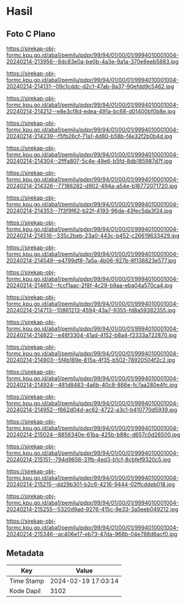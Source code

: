 # Hasil

## Foto C Plano

https://sirekap-obj-formc.kpu.go.id/aba1/pemilu/pdpr/99/94/01/00/01/9994010001004-20240214-213956--8dc83e0a-be0b-4a3e-9a1a-370e8eeb5883.jpg

https://sirekap-obj-formc.kpu.go.id/aba1/pemilu/pdpr/99/94/01/00/01/9994010001004-20240214-214131--09c1cddc-d2c1-47ab-9a37-90efdd9c5462.jpg

https://sirekap-obj-formc.kpu.go.id/aba1/pemilu/pdpr/99/94/01/00/01/9994010001004-20240214-214212--e8e3cf8d-edea-491a-bc68-d01400bf0b8e.jpg

https://sirekap-obj-formc.kpu.go.id/aba1/pemilu/pdpr/99/94/01/00/01/9994010001004-20240214-214239--f5fb26cf-71a1-4d80-b58b-f4e32f2b0b4d.jpg

https://sirekap-obj-formc.kpu.go.id/aba1/pemilu/pdpr/99/94/01/00/01/9994010001004-20240214-214304--2fffa807-5c4e-49e6-b5fd-8db185987d7f.jpg

https://sirekap-obj-formc.kpu.go.id/aba1/pemilu/pdpr/99/94/01/00/01/9994010001004-20240214-214326--77186282-d902-494a-a54e-b16772071720.jpg

https://sirekap-obj-formc.kpu.go.id/aba1/pemilu/pdpr/99/94/01/00/01/9994010001004-20240214-214353--7f3f9f62-b22f-4193-96da-43fec5da3f24.jpg

https://sirekap-obj-formc.kpu.go.id/aba1/pemilu/pdpr/99/94/01/00/01/9994010001004-20240214-214516--335c2beb-23a0-443c-b452-c26619633429.jpg

https://sirekap-obj-formc.kpu.go.id/aba1/pemilu/pdpr/99/94/01/00/01/9994010001004-20240214-214549--e4799df8-7a5a-4b06-927b-8f138823e577.jpg

https://sirekap-obj-formc.kpu.go.id/aba1/pemilu/pdpr/99/94/01/00/01/9994010001004-20240214-214652--fccf1aac-2f8f-4c29-b9aa-eba04a570ca4.jpg

https://sirekap-obj-formc.kpu.go.id/aba1/pemilu/pdpr/99/94/01/00/01/9994010001004-20240214-214713--10861213-4594-43a7-9355-fd8a59382355.jpg

https://sirekap-obj-formc.kpu.go.id/aba1/pemilu/pdpr/99/94/01/00/01/9994010001004-20240214-214822--e46f3304-41ad-4152-b8a4-f2333a722870.jpg

https://sirekap-obj-formc.kpu.go.id/aba1/pemilu/pdpr/99/94/01/00/01/9994010001004-20240214-214903--5f4b189e-815a-4f35-b502-78920504f2c2.jpg

https://sirekap-obj-formc.kpu.go.id/aba1/pemilu/pdpr/99/94/01/00/01/9994010001004-20240214-214924--481d8483-4a6b-40c8-866e-fc7aa280e4fc.jpg

https://sirekap-obj-formc.kpu.go.id/aba1/pemilu/pdpr/99/94/01/00/01/9994010001004-20240214-214952--f662d04d-ac62-4722-a3c1-b410770d5939.jpg

https://sirekap-obj-formc.kpu.go.id/aba1/pemilu/pdpr/99/94/01/00/01/9994010001004-20240214-215024--8856340e-61ba-425b-b88c-d657c0d26500.jpg

https://sirekap-obj-formc.kpu.go.id/aba1/pemilu/pdpr/99/94/01/00/01/9994010001004-20240214-215151--794d9656-31fb-4ed3-b1cf-8cbfef9320c5.jpg

https://sirekap-obj-formc.kpu.go.id/aba1/pemilu/pdpr/99/94/01/00/01/9994010001004-20240214-215215--dd29b301-b2c6-4216-9444-02ffcddeb018.jpg

https://sirekap-obj-formc.kpu.go.id/aba1/pemilu/pdpr/99/94/01/00/01/9994010001004-20240214-215255--5320d9ad-9276-415c-9e33-3a5eeb049212.jpg

https://sirekap-obj-formc.kpu.go.id/aba1/pemilu/pdpr/99/94/01/00/01/9994010001004-20240214-215346--ac406e17-eb73-47da-968b-04e788d6acf0.jpg


## Metadata

| Key        | Value               |
| ---------- | ------------------- |
| Time Stamp | 2024-02-19 17:03:14 |
| Kode Dapil | 3102                |



